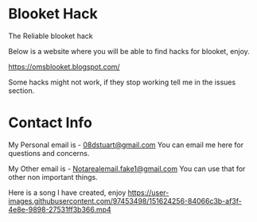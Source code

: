 # Blooket Hack
The Reliable blooket hack

Below is a website where you will be able to find hacks for blooket, enjoy.

https://omsblooket.blogspot.com/

Some hacks might not work, if they stop working tell me in the issues section. 

# Contact Info

My Personal email is - 08dstuart@gmail.com
You can email me here for questions and concerns.

My Other email is - Notarealemail.fake1@gmail.com
You can use that for other non important things.


Here is a song I have created, enjoy
https://user-images.githubusercontent.com/97453498/151624256-84066c3b-af3f-4e8e-9898-27531ff3b366.mp4

